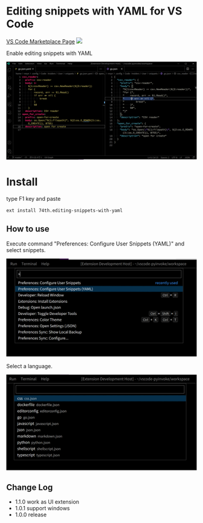 # Editing snippets with YAML for VS Code

[VS Code Marketplace Page](https://marketplace.visualstudio.com/items?itemName=74th.editing-snippets-with-yaml) [![](https://img.shields.io/visual-studio-marketplace/v/74th.editing-snippets-with-yaml)](https://marketplace.visualstudio.com/items?itemName=74th.editing-snippets-with-yaml)

Enable editing snippets with YAML

![](https://raw.githubusercontent.com/74th/vscode-snippets-with-yaml/master/doc/screenshot1.png)

# Install

type F1 key and paste

```
ext install 74th.editing-snippets-with-yaml
```

## How to use

Execute command "Preferences: Configure User Snippets (YAML)" and select snippets.

![](https://raw.githubusercontent.com/74th/vscode-snippets-with-yaml/master/doc/screenshot2.png)

Select a language.

![](https://raw.githubusercontent.com/74th/vscode-snippets-with-yaml/master/doc/screenshot3.png)

## Change Log

- 1.1.0 work as UI extension
- 1.0.1 support windows
- 1.0.0 release
